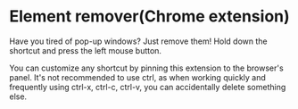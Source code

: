 # Element remover(Chrome extension)

Have you tired of pop-up windows? Just remove them! Hold down the shortcut and press the left mouse button.

You can customize any shortcut by pinning this extension to the browser's panel. It's not recommended to use ctrl, as when working quickly and frequently using ctrl-x, ctrl-c, ctrl-v, you can accidentally delete something else.
